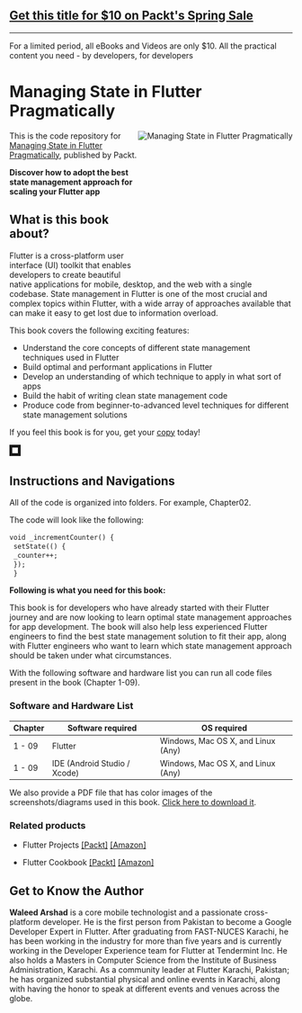 ## [Get this title for $10 on Packt's Spring Sale](https://www.packt.com/B17142?utm_source=github&utm_medium=packt-github-repo&utm_campaign=spring_10_dollar_2022)
-----
For a limited period, all eBooks and Videos are only $10. All the practical content you need \- by developers, for developers

# Managing State in Flutter Pragmatically

<a href="https://www.packtpub.com/product/managing-state-in-flutter-pragmatically/9781801070775?utm_source=github&utm_medium=repository&utm_campaign=9781801070775"><img src="https://static.packt-cdn.com/products/9781801070775/cover/smaller" alt="Managing State in Flutter Pragmatically" height="256px" align="right"></a>

This is the code repository for [Managing State in Flutter Pragmatically](https://www.packtpub.com/product/managing-state-in-flutter-pragmatically/9781801070775?utm_source=github&utm_medium=repository&utm_campaign=9781801070775), published by Packt.

**Discover how to adopt the best state management approach for scaling your Flutter app**

## What is this book about?
Flutter is a cross-platform user interface (UI) toolkit that enables developers to create beautiful native applications for mobile, desktop, and the web with a single codebase. State management in Flutter is one of the most crucial and complex topics within Flutter, with a wide array of approaches available that can make it easy to get lost due to information overload.

This book covers the following exciting features:
* Understand the core concepts of different state management techniques used in Flutter
* Build optimal and performant applications in Flutter
* Develop an understanding of which technique to apply in what sort of apps
* Build the habit of writing clean state management code
* Produce code from beginner-to-advanced level techniques for different state management solutions

If you feel this book is for you, get your [copy](https://www.amazon.com/dp/1801070776) today!

<a href="https://www.packtpub.com/?utm_source=github&utm_medium=banner&utm_campaign=GitHubBanner"><img src="https://raw.githubusercontent.com/PacktPublishing/GitHub/master/GitHub.png" 
alt="https://www.packtpub.com/" border="5" /></a>


## Instructions and Navigations
All of the code is organized into folders. For example, Chapter02.

The code will look like the following:
```
void _incrementCounter() {
 setState(() {
 _counter++;
 });
 }
```

**Following is what you need for this book:**

This book is for developers who have already started with their Flutter journey and are now looking to learn optimal state management approaches for app development. The book will also help less experienced Flutter engineers to find the best state management solution to fit their app, along with Flutter engineers who want to learn which state management approach should be taken under what circumstances.

With the following software and hardware list you can run all code files present in the book (Chapter 1-09).

### Software and Hardware List

| Chapter  | Software required                   | OS required                        |
| -------- | ------------------------------------| -----------------------------------|
| 1 - 09   | Flutter                             | Windows, Mac OS X, and Linux (Any) |
| 1 - 09   | IDE (Android Studio / Xcode)        | Windows, Mac OS X, and Linux (Any) |


We also provide a PDF file that has color images of the screenshots/diagrams used in this book. [Click here to download it](https://static.packt-cdn.com/downloads/9781801070775_ColorImages.pdf).



### Related products <Other books you may enjoy>
* Flutter Projects [[Packt]](https://www.packtpub.com/product/flutter-projects/9781838647773?utm_source=github&utm_medium=repository&utm_campaign=9781838647773) [[Amazon]](https://www.amazon.com/dp/1838647775)

* Flutter Cookbook [[Packt]](https://www.packtpub.com/product/flutter-cookbook/9781838823382?utm_source=github&utm_medium=repository&utm_campaign=9781838823382) [[Amazon]](https://www.amazon.com/dp/1838823387)

## Get to Know the Author
**Waleed Arshad**
is a core mobile technologist and a passionate cross-platform developer. He is the first person from Pakistan to become a Google Developer Expert in Flutter. After graduating from FAST-NUCES Karachi, he has been working in the industry for more than five years and is currently working in the Developer Experience team for Flutter at Tendermint Inc. He also holds a Masters in Computer Science from the Institute of Business Administration, Karachi. As a community leader at Flutter Karachi, Pakistan; he has organized substantial physical and online events in Karachi, along with having the honor to speak at different events and venues across the globe.




